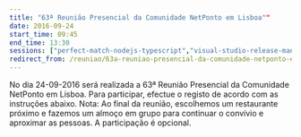 ```yaml
---
title: "63ª Reunião Presencial da Comunidade NetPonto em Lisboa""
date: 2016-09-24
start_time: 09:45
end_time: 13:30
sessions: ["perfect-match-nodejs-typescript","visual-studio-release-management"]
redirect_from: /reuniao/63a-reuniao-presencial-da-comunidade-netponto-em-lisboa/
---
```

No dia 24-09-2016  será realizada a 63ª  Reunião Presencial da Comunidade NetPonto em Lisboa. Para participar, efectue o registo de acordo com as instruções abaixo.
Nota: Ao final da reunião, escolhemos um restaurante próximo e fazemos um almoço em grupo para continuar o convívio e aproximar as pessoas. A participação é opcional.